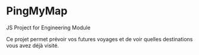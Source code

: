 # PingMyMap
JS Project for Engineering Module 

Ce projet permet prévoir vos futures voyages et de voir quelles destinations vous avez déjà visité.
